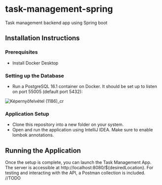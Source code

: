 # task-management-spring
Task management backend app using Spring boot

## Installation Instructions

### Prerequisites
- Install Docker Desktop

### Setting up the Database
- Run a PostgreSQL 16.1 container on Docker. It should be set up to listen on port 55005 (default port 5432):

![Képernyőfelvétel (1186)_cr](https://github.com/katszy/task-management-spring/assets/57620180/92322dd5-0d8a-457d-b8af-ad759fd9a719)

### Application Setup
- Clone this repository into a new folder on your system.
- Open and run the application using IntelliJ IDEA. Make sure to enable lombok annotations.

## Running the Application
Once the setup is complete, you can launch the Task Management App. The server is accessible at http://localhost:8080/${desiredLocation}. 
For testing and interacting with the API, a Postman collection is included. //TODO

